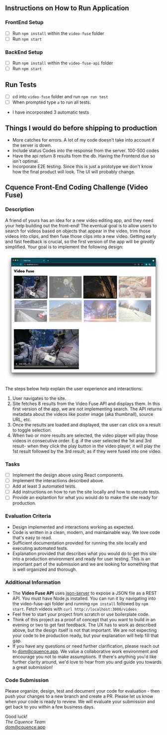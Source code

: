 ## Instructions on How to Run Application

### FrontEnd Setup

- [ ] Run `npm install` within the `video-fuse` folder
- [ ] Run `npm start`

### BackEnd Setup

- [ ] Run `npm install` within the `video-fuse-api` folder
- [ ] Run `npm start`

## Run Tests

- [ ] cd into `video-fuse` folder and run `npm run test`
- [ ] When prompted type `a` to run all tests.
- I have incorporated 3 automatic tests

## Things I would do before shipping to production
- More catches for errors. A lot of my code doesn't take into account if the server is down.
- Include status Codes into the response from the server. 100-500 codes
- Have the api return 8 results from the db. Having the Frontend due so isn't optimal.
- Incorporate E2E testing. Since this is just a prototype we don't know how the final product will look. The UI will probably change. 

## Cquence Front-End Coding Challenge (Video Fuse)

### Description

A friend of yours has an idea for a new video editing app, and they need your help building out the front-end! The eventual goal is to allow users to search for videos based on objects that appear in the video, trim those videos into clips, and then fuse those clips into a new video. Getting early and fast feedback is crucial, so the first version of the app will be _greatly_ simplified. Your goal is to implement the following design:

![video fuse](video-fuse.png)

The steps below help explain the user experience and interactions:

1. User navigates to the site.
2. Site fetches 8 results from the Video Fuse API and displays them. In this first version of the app, we are not implementing search. The API returns metadata about the videos like poster image (aka thumbnail), source URL, etc.
3. Once the results are loaded and displayed, the user can click on a result to toggle selection.
4. When two or more results are selected, the video player will play those videos in consecutive order. E.g. if the user selected the 1st and 3rd result- when they click the play button in the video player, it will play the 1st result followed by the 3rd result; as if they were fused into one video.

### Tasks

- [ ] Implement the design above using React components.
- [ ] Implement the interactions described above.
- [ ] Add at least 3 automated tests.
- [ ] Add instructions on how to run the site locally and how to execute tests.
- [ ] Provide an explantion for what you would do to make the site ready for production.

### Evaluation Criteria

- Design implemented and interactions working as expected.
- Code is written in a clean, modern, and maintainable way. We love code that's easy to read.
- Sufficient documentation provided for running the site locally and executing automated tests.
- Explanation provided that describes what you would do to get this site into a production environment and ready for user testing. This is an important part of the submission and we are looking for something that is well organized and thorough.

### Additional Information

- The **Video Fuse API** uses [json-server](https://github.com/typicode/json-server) to expose a JSON file as a REST API. You must have Node.js installed. You can run it by navigating into the video-fuse-api folder and running `npm install` followed by `npm start`. Fetch videos with `curl http://localhost:3000/videos`
- Feel free to start your project from scratch or use boilerplate code.
- Think of this project as a proof of concept that you want to build in an evening or two to get fast feedback. The UX has to work as described above, but the design itself is not that important. We are not expecting your code to be production ready, but your explanation will help fill that gap.
- If you have any questions or need further clarification, please reach out to dom@cquence.app. We value a collaborative work environment and encourage you not to make assumptions. If there's anything you'd like further clarity around, we'd love to hear from you and guide you towards a great submission!

### Code Submission

Please organize, design, test and document your code for evaluation - then push your changes to a new branch and create a PR. Please let us know when your code is ready to review. We will evaluate your submission and get back to you within a few business days.

Good luck!  
_The Cquence Team_  
dom@cquence.app
